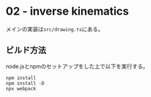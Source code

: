 # 02 - inverse kinematics

メインの実装は`src/drawing.ts`にある。

## ビルド方法

node.jsとnpmのセットアップをした上で以下を実行する。
```
npm install
npm install -D
npx webpack
```
